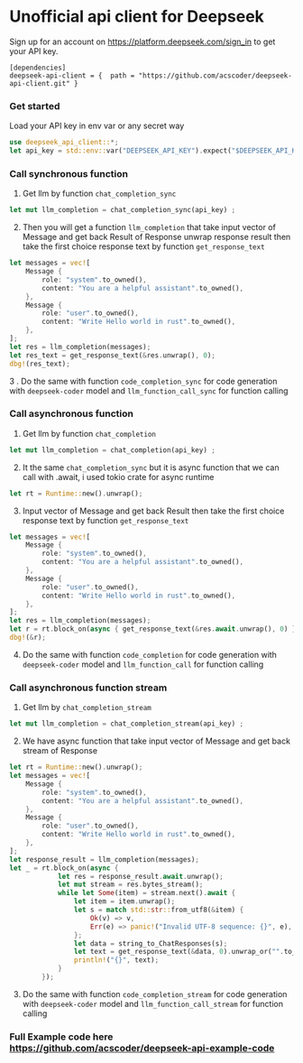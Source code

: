 # Unofficial api client for Deepseek 
Sign up for an account on https://platform.deepseek.com/sign_in to get your API key.


```
[dependencies]
deepseek-api-client = {  path = "https://github.com/acscoder/deepseek-api-client.git" } 
```
### Get started
Load your API key in env var or any secret way 
```rust
use deepseek_api_client::*;
let api_key = std::env::var("DEEPSEEK_API_KEY").expect("$DEEPSEEK_API_KEY is not set");
```

### Call synchronous function
1. Get llm by function `chat_completion_sync`
```rust
let mut llm_completion = chat_completion_sync(api_key) ;
```
2. Then you will get a function `llm_completion` that take input vector of Message and get back Result of Response 
unwrap response result then take the first choice response text by function `get_response_text`
```rust
let messages = vec![
    Message {
        role: "system".to_owned(),
        content: "You are a helpful assistant".to_owned(),
    },
    Message {
        role: "user".to_owned(),
        content: "Write Hello world in rust".to_owned(),
    },
]; 
let res = llm_completion(messages);
let res_text = get_response_text(&res.unwrap(), 0);
dbg!(res_text);
```
3 . Do the same with function  `code_completion_sync` for code generation with `deepseek-coder` model and `llm_function_call_sync` for function calling

### Call asynchronous function
1. Get llm by function `chat_completion`
```rust
let mut llm_completion = chat_completion(api_key) ;
```
2. It the same `chat_completion_sync` but it is async function that we can call with .await, i used tokio crate for async runtime
```rust
let rt = Runtime::new().unwrap();
```
3. Input vector of Message and get back Result then take the first choice response text by function `get_response_text`
```rust
let messages = vec![
    Message {
        role: "system".to_owned(),
        content: "You are a helpful assistant".to_owned(),
    },
    Message {
        role: "user".to_owned(),
        content: "Write Hello world in rust".to_owned(),
    },
];        
let res = llm_completion(messages);
let r = rt.block_on(async { get_response_text(&res.await.unwrap(), 0) });
dbg!(&r);
```
4. Do the same with function `code_completion` for code generation with `deepseek-coder` model and `llm_function_call` for function calling

### Call asynchronous function stream
1. Get llm by `chat_completion_stream`
```rust
let mut llm_completion = chat_completion_stream(api_key) ;
```
2. We have async function that take input vector of Message and get back stream of Response
```rust
let rt = Runtime::new().unwrap();
let messages = vec![
    Message {
        role: "system".to_owned(),
        content: "You are a helpful assistant".to_owned(),
    },
    Message {
        role: "user".to_owned(),
        content: "Write Hello world in rust".to_owned(),
    },
];   
let response_result = llm_completion(messages);
let _ = rt.block_on(async {
            let res = response_result.await.unwrap();
            let mut stream = res.bytes_stream();
            while let Some(item) = stream.next().await {
                let item = item.unwrap();
                let s = match std::str::from_utf8(&item) {
                    Ok(v) => v,
                    Err(e) => panic!("Invalid UTF-8 sequence: {}", e),
                };
                let data = string_to_ChatResponses(s);
                let text = get_response_text(&data, 0).unwrap_or("".to_owned());
                println!("{}", text);
            }
        });
```
3. Do the same with function `code_completion_stream` for code generation with `deepseek-coder` model and `llm_function_call_stream` for function calling 

### Full Example code here https://github.com/acscoder/deepseek-api-example-code